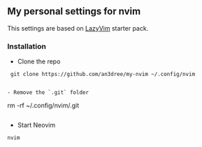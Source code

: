 ## My personal settings for nvim

This settings are based on [LazyVim](https://github.com/LazyVim/LazyVim) starter pack.

### Installation

- Clone the repo
```
 git clone https://github.com/an3dree/my-nvim ~/.config/nvim
```
```

- Remove the `.git` folder
```
 rm -rf ~/.config/nvim/.git
```
```

- Start Neovim
```
nvim
```
```
